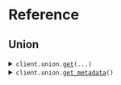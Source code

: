 # Reference
## Union
<details><summary><code>client.union.<a href="src/seed/union/client.py">get</a>(...)</code></summary>
<dl>
<dd>

#### 🔌 Usage

<dl>
<dd>

<dl>
<dd>

```python
from seed import SeedUndiscriminatedUnions

client = SeedUndiscriminatedUnions(
    base_url="https://yourhost.com/path/to/api",
)
client.union.get(
    request="string",
)

```
</dd>
</dl>
</dd>
</dl>

#### ⚙️ Parameters

<dl>
<dd>

<dl>
<dd>

**request:** `MyUnion` 
    
</dd>
</dl>

<dl>
<dd>

**request_options:** `typing.Optional[RequestOptions]` — Request-specific configuration.
    
</dd>
</dl>
</dd>
</dl>


</dd>
</dl>
</details>

<details><summary><code>client.union.<a href="src/seed/union/client.py">get_metadata</a>()</code></summary>
<dl>
<dd>

#### 🔌 Usage

<dl>
<dd>

<dl>
<dd>

```python
from seed import SeedUndiscriminatedUnions

client = SeedUndiscriminatedUnions(
    base_url="https://yourhost.com/path/to/api",
)
client.union.get_metadata()

```
</dd>
</dl>
</dd>
</dl>

#### ⚙️ Parameters

<dl>
<dd>

<dl>
<dd>

**request_options:** `typing.Optional[RequestOptions]` — Request-specific configuration.
    
</dd>
</dl>
</dd>
</dl>


</dd>
</dl>
</details>

